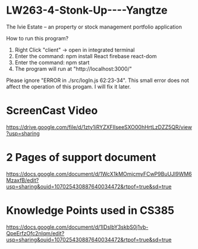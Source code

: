 # LW263-4-Stonk-Up----Yangtze
The Ivie Estate – an property or stock  management portfolio application


How to run this program?
1) Right Click "client" -> open in integrated terminal
2) Enter the command:  npm install React firebase react-dom
3) Enter the command: npm start
4) The program will run at "http://localhost:3000/"

Please ignore "ERROR in ./src/logIn.js 62:23-34".
This small error does not affect the operation of this progam.
I will fix it later.

# ScreenCast Video
https://drive.google.com/file/d/1zty1iRYZXFIlseeSXO00hHrtLzDZZ5QR/view?usp=sharing

# 2 Pages of support document
https://docs.google.com/document/d/1WcX1kMOmjcmyFCwP9BuUJl9WM6MzaxfB/edit?usp=sharing&ouid=107025430887640034472&rtpof=true&sd=true

# Knowledge Points used in CS385
https://docs.google.com/document/d/1IDsIbY3skbS0j1vb-QpeErfzOfc2nIqm/edit?usp=sharing&ouid=107025430887640034472&rtpof=true&sd=true
